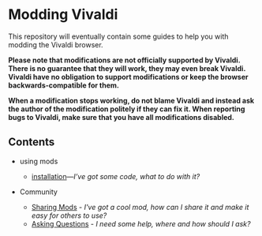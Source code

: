 # Modding Vivaldi

This repository will eventually contain some guides to help you with modding the
Vivaldi browser.

**Please note that modifications are not officially supported by Vivaldi. There
is no guarantee that they will work, they may even break Vivaldi. Vivaldi have
no obligation to support modifications or keep the browser backwards-compatible
for them.**

**When a modification stops working, do not blame Vivaldi and instead ask the
author of the modification politely if they can fix it. When reporting bugs to
Vivaldi, make sure that you have all modifications disabled.**

## Contents

- using mods
  - [installation](using-mods/installation.md)—*I’ve got some code, what to do
    with it?*

- Community
  - [Sharing Mods](community/sharing.md) - *I've got a cool mod, how can I share it and make it easy for others to use?*
  - [Asking Questions](community/asking-questions.md) - *I need some help, where and how should I ask?*
